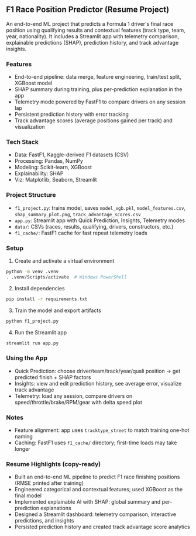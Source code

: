 ## F1 Race Position Predictor (Resume Project)

An end-to-end ML project that predicts a Formula 1 driver's final race position using qualifying results and contextual features (track type, team, year, nationality). It includes a Streamlit app with telemetry comparison, explainable predictions (SHAP), prediction history, and track advantage insights.

### Features
- End-to-end pipeline: data merge, feature engineering, train/test split, XGBoost model
- SHAP summary during training, plus per-prediction explanation in the app
- Telemetry mode powered by FastF1 to compare drivers on any session lap
- Persistent prediction history with error tracking
- Track advantage scores (average positions gained per track) and visualization

### Tech Stack
- Data: FastF1, Kaggle-derived F1 datasets (CSV)
- Processing: Pandas, NumPy
- Modeling: Scikit-learn, XGBoost
- Explainability: SHAP
- Viz: Matplotlib, Seaborn, Streamlit

### Project Structure
- `f1_project.py`: trains model, saves `model_xgb.pkl`, `model_features.csv`, `shap_summary_plot.png`, `track_advantage_scores.csv`
- `app.py`: Streamlit app with Quick Prediction, Insights, Telemetry modes
- `data/`: CSVs (races, results, qualifying, drivers, constructors, etc.)
- `f1_cache/`: FastF1 cache for fast repeat telemetry loads

### Setup
1) Create and activate a virtual environment
```bash
python -m venv .venv
. .venv/Scripts/activate  # Windows PowerShell
```
2) Install dependencies
```bash
pip install -r requirements.txt
```
3) Train the model and export artifacts
```bash
python f1_project.py
```
4) Run the Streamlit app
```bash
streamlit run app.py
```

### Using the App
- Quick Prediction: choose driver/team/track/year/quali position → get predicted finish + SHAP factors
- Insights: view and edit prediction history, see average error, visualize track advantage
- Telemetry: load any session, compare drivers on speed/throttle/brake/RPM/gear with delta speed plot

### Notes
- Feature alignment: app uses `tracktype_street` to match training one-hot naming
- Caching: FastF1 uses `f1_cache/` directory; first-time loads may take longer

### Resume Highlights (copy-ready)
- Built an end-to-end ML pipeline to predict F1 race finishing positions (RMSE printed after training)
- Engineered categorical and contextual features; used XGBoost as the final model
- Implemented explainable AI with SHAP: global summary and per-prediction explanations
- Designed a Streamlit dashboard: telemetry comparison, interactive predictions, and insights
- Persisted prediction history and created track advantage score analytics

